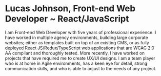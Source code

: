 # Lucas Johnson, Front-end Web Developer ~ React/JavaScript

I am Front-end Web Developer with five years of professional experience. I have worked in multiple agency environments, building large corporate websites; either as templates built on top of an existing CMS, or as fully deployed React JS/Redux/TypeScript web applications that are WCAG 2.0 AA compliant and thoroughly tested. More recently, I have worked on projects that have required me to create UX/UI designs. I am a team player who is at home in Agile environments, has a keen eye for detail, strong communication skills, and who is able to adjust to the needs of any project.
